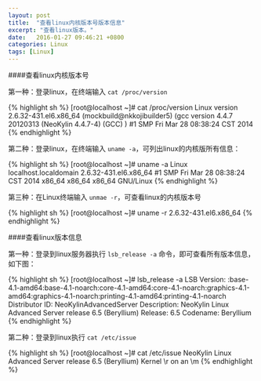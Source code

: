 ```yaml
---
layout: post
title:  "查看linux内核版本号版本信息"
excerpt: "查看linux版本。"
date:   2016-01-27 09:46:21 +0800
categories: Linux
tags: [Linux]
---
```


####查看linux内核版本号

第一种：登录linux，在终端输入 `cat /proc/version`

{% highlight sh %}
[root@localhost ~]# cat /proc/version
Linux version 2.6.32-431.el6.x86_64 (mockbuild@nkkojibuilder5) (gcc version 4.4.7 20120313 (NeoKylin 4.4.7-4) (GCC) ) #1 SMP Fri Mar 28 08:38:24 CST 2014
{% endhighlight %}

第二种：登录linux，在终端输入 `uname -a`，可列出linux的内核版所有信息：

{% highlight sh %}
[root@localhost ~]# uname -a
Linux localhost.localdomain 2.6.32-431.el6.x86_64 #1 SMP Fri Mar 28 08:38:24 CST 2014 x86_64 x86_64 x86_64 GNU/Linux
{% endhighlight %}

第三种：在Linux终端输入 `unmae -r`，可查看linux的内核版本号

{% highlight sh %}
[root@localhost ~]# uname -r
2.6.32-431.el6.x86_64
{% endhighlight %}

####查看linux版本信息

第一种：登录到linux服务器执行 `lsb_release -a` 命令，即可查看所有版本信息，如下图：

{% highlight sh %}
[root@localhost ~]# lsb_release -a
LSB Version:    :base-4.1-amd64:base-4.1-noarch:core-4.1-amd64:core-4.1-noarch:graphics-4.1-amd64:graphics-4.1-noarch:printing-4.1-amd64:printing-4.1-noarch
Distributor ID: NeoKylinAdvancedServer
Description:    NeoKylin Linux Advanced Server release 6.5 (Beryllium)
Release:        6.5
Codename:       Beryllium
{% endhighlight %}

第二种：登录到linux执行 `cat /etc/issue`

{% highlight sh %}
[root@localhost ~]# cat /etc/issue
NeoKylin Linux Advanced Server release 6.5 (Beryllium)
Kernel \r on an \m
{% endhighlight %}
